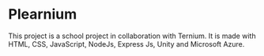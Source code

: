 # Plearnium

This project is a school project in collaboration with Ternium.
It is made with HTML, CSS, JavaScript, NodeJs, Express Js, Unity and Microsoft Azure. 

